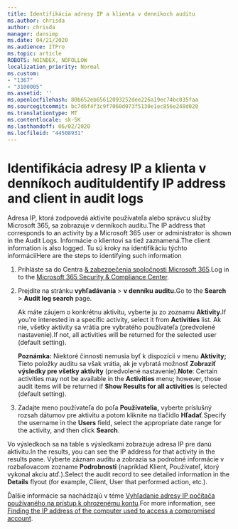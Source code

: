 ```yaml
---
title: Identifikácia adresy IP a klienta v denníkoch auditu
ms.author: chrisda
author: chrisda
manager: dansimp
ms.date: 04/21/2020
ms.audience: ITPro
ms.topic: article
ROBOTS: NOINDEX, NOFOLLOW
localization_priority: Normal
ms.custom:
- "1367"
- "3100005"
ms.assetid: ''
ms.openlocfilehash: 80b652eb65612093252dee226a19ec74bc035faa
ms.sourcegitcommit: bc7d6f4f3c9f7060d073f5130e1ec856e248d020
ms.translationtype: MT
ms.contentlocale: sk-SK
ms.lasthandoff: 06/02/2020
ms.locfileid: "44508931"
---
```

# <a name="identify-ip-address-and-client-in-audit-logs"></a><span data-ttu-id="fdee2-102">Identifikácia adresy IP a klienta v denníkoch auditu</span><span class="sxs-lookup"><span data-stu-id="fdee2-102">Identify IP address and client in audit logs</span></span>

<span data-ttu-id="fdee2-103">Adresa IP, ktorá zodpovedá aktivite používateľa alebo správcu služby Microsoft 365, sa zobrazuje v denníkoch auditu.</span><span class="sxs-lookup"><span data-stu-id="fdee2-103">The IP address that corresponds to an activity by a Microsoft 365 user or administrator is shown in the Audit Logs.</span></span> <span data-ttu-id="fdee2-104">Informácie o klientovi sa tiež zaznamená.</span><span class="sxs-lookup"><span data-stu-id="fdee2-104">The client information is also logged.</span></span> <span data-ttu-id="fdee2-105">Tu sú kroky na identifikáciu týchto informácií</span><span class="sxs-lookup"><span data-stu-id="fdee2-105">Here are the steps to identifying such information</span></span>

1. <span data-ttu-id="fdee2-106">Prihláste sa do Centra [& zabezpečenia spoločnosti Microsoft 365](https://protection.office.com/).</span><span class="sxs-lookup"><span data-stu-id="fdee2-106">Log in to the [Microsoft 365 Security & Compliance Center](https://protection.office.com/).</span></span>

2. <span data-ttu-id="fdee2-107">Prejdite na stránku **vyhľadávania**  >  **v denníku auditu.**</span><span class="sxs-lookup"><span data-stu-id="fdee2-107">Go to the **Search** > **Audit log search** page.</span></span>

   <span data-ttu-id="fdee2-108">Ak máte záujem o konkrétnu aktivitu, vyberte ju zo zoznamu **Aktivity.**</span><span class="sxs-lookup"><span data-stu-id="fdee2-108">If you're interested in a specific activity, select it from **Activities** list.</span></span> <span data-ttu-id="fdee2-109">Ak nie, všetky aktivity sa vrátia pre vybratého používateľa (predvolené nastavenie).</span><span class="sxs-lookup"><span data-stu-id="fdee2-109">If not, all activities will be returned for the selected user (default setting).</span></span>

   <span data-ttu-id="fdee2-110">**Poznámka:** Niektoré činnosti nemusia byť k dispozícii v menu **Aktivity;** Tieto položky auditu sa však vrátia, ak je vybratá možnosť **Zobraziť výsledky pre všetky aktivity** (predvolené nastavenie).</span><span class="sxs-lookup"><span data-stu-id="fdee2-110">**Note**: Certain activities may not be available in the **Activities** menu; however, those audit items will be returned if **Show Results for all activities** is selected (default setting).</span></span>

3. <span data-ttu-id="fdee2-111">Zadajte meno používateľa do poľa **Používatelia,** vyberte príslušný rozsah dátumov pre aktivitu a potom kliknite na tlačidlo **Hľadať**.</span><span class="sxs-lookup"><span data-stu-id="fdee2-111">Specify the username in the **Users** field, select the appropriate date range for the activity, and then click **Search**.</span></span>

<span data-ttu-id="fdee2-112">Vo výsledkoch sa na table s výsledkami zobrazuje adresa IP pre danú aktivitu.</span><span class="sxs-lookup"><span data-stu-id="fdee2-112">In the results, you can see the IP address for that activity in the results pane.</span></span> <span data-ttu-id="fdee2-113">Vyberte záznam auditu a zobrazia sa podrobné informácie v rozbaľovacom zozname **Podrobnosti** (napríklad Klient, Používateľ, ktorý vykonal akciu atď.).</span><span class="sxs-lookup"><span data-stu-id="fdee2-113">Select the audit record to see detailed information in the **Details** flyout (for example, Client, User that performed action, etc.).</span></span>

<span data-ttu-id="fdee2-114">Ďalšie informácie sa nachádzajú v téme [Vyhľadanie adresy IP počítača používaného na prístup k ohrozenému kontu](https://docs.microsoft.com/microsoft-365/compliance/auditing-troubleshooting-scenarios#find-the-ip-address-of-the-computer-used-to-access-a-compromised-account).</span><span class="sxs-lookup"><span data-stu-id="fdee2-114">For more information, see [Finding the IP address of the computer used to access a compromised account](https://docs.microsoft.com/microsoft-365/compliance/auditing-troubleshooting-scenarios#find-the-ip-address-of-the-computer-used-to-access-a-compromised-account).</span></span>
